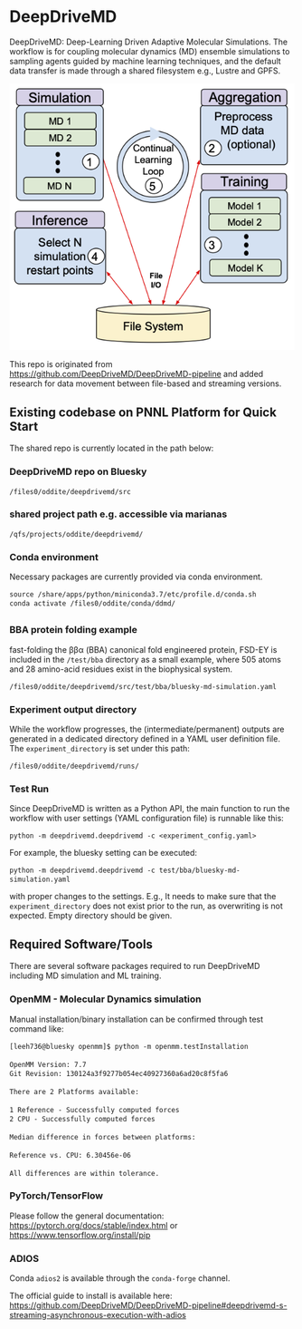 # DeepDriveMD

DeepDriveMD: Deep-Learning Driven Adaptive Molecular Simulations. The workflow is for coupling molecular dynamics (MD) ensemble simulations to sampling agents guided by machine learning techniques, and the default data transfer is made through a shared filesystem e.g., Lustre and GPFS.

![execution-diagram](/research/figures/ddmd_execution_diagram.png)

This repo is originated from https://github.com/DeepDriveMD/DeepDriveMD-pipeline and added research for data movement between file-based and streaming versions.

## Existing codebase on PNNL Platform for Quick Start

The shared repo is currently located in the path below:

### DeepDriveMD repo on Bluesky

```
/files0/oddite/deepdrivemd/src
```

### shared project path e.g. accessible via marianas

```
/qfs/projects/oddite/deepdrivemd/
```

### Conda environment

Necessary packages are currently provided via conda environment.

```
source /share/apps/python/miniconda3.7/etc/profile.d/conda.sh
conda activate /files0/oddite/conda/ddmd/
```

##

### BBA protein folding example

fast-folding the ββα (BBA) canonical fold engineered protein, FSD-EY is included in the `/test/bba` directory as a small example, where 505 atoms and 28 amino-acid residues exist in the biophysical system. 

```
/files0/oddite/deepdrivemd/src/test/bba/bluesky-md-simulation.yaml 
```

### Experiment output directory

While the workflow progresses, the (intermediate/permanent) outputs are generated in a dedicated directory defined in a YAML user definition file. The `experiment_directory` is set under this path:

```
/files0/oddite/deepdrivemd/runs/
```

### Test Run 

Since DeepDriveMD is written as a Python API, the main function to run the workflow with user settings (YAML configuration file) is runnable like this:

```
python -m deepdrivemd.deepdrivemd -c <experiment_config.yaml>
```

For example, the bluesky setting can be executed:
```
python -m deepdrivemd.deepdrivemd -c test/bba/bluesky-md-simulation.yaml 
```
with proper changes to the settings. E.g., It needs to make sure that the `experiment_directory` does not exist prior to the run, as overwriting is not expected. Empty directory should be given.

## Required Software/Tools

There are several software packages required to run DeepDriveMD including MD simulation and ML training.

### OpenMM - Molecular Dynamics simulation

Manual installation/binary installation can be confirmed through test command like:

```
[leeh736@bluesky openmm]$ python -m openmm.testInstallation

OpenMM Version: 7.7
Git Revision: 130124a3f9277b054ec40927360a6ad20c8f5fa6

There are 2 Platforms available:

1 Reference - Successfully computed forces
2 CPU - Successfully computed forces

Median difference in forces between platforms:

Reference vs. CPU: 6.30456e-06

All differences are within tolerance.
```

### PyTorch/TensorFlow

Please follow the general documentation: https://pytorch.org/docs/stable/index.html or https://www.tensorflow.org/install/pip


### ADIOS

Conda `adios2` is available through the `conda-forge` channel.

The official guide to install is available here: https://github.com/DeepDriveMD/DeepDriveMD-pipeline#deepdrivemd-s-streaming-asynchronous-execution-with-adios

